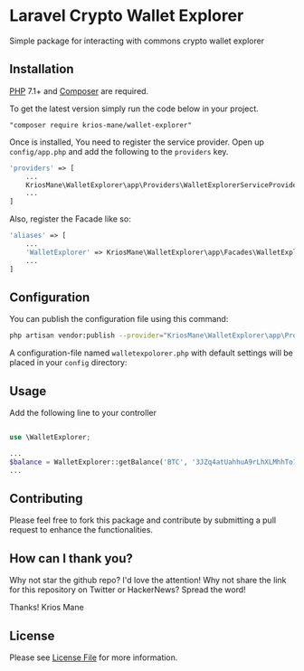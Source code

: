 # Laravel Crypto Wallet Explorer
Simple package for interacting with commons crypto wallet explorer


## Installation

[PHP](https://php.net) 7.1+ and [Composer](https://getcomposer.org) are required.

To get the latest version simply run the code below in your project.

```
"composer require krios-mane/wallet-explorer"
```
Once is installed, You need to register the service provider. Open up `config/app.php` and add the following to the `providers` key.

```php
'providers' => [
    ...
    KriosMane\WalletExplorer\app\Providers\WalletExplorerServiceProvider::class,
    ...
]
```

Also, register the Facade like so:

```php
'aliases' => [
    ...
    'WalletExplorer' => KriosMane\WalletExplorer\app\Facades\WalletExplorer::class,
    ...
]
```

## Configuration

You can publish the configuration file using this command:

```bash
php artisan vendor:publish --provider="KriosMane\WalletExplorer\app\Providers\WalletExplorerServiceProvider"
```

A configuration-file named `walletexpolorer.php` with default settings will be placed in your `config` directory:


## Usage
Add the following line to your controller
```php

use \WalletExplorer;

...
$balance = WalletExplorer::getBalance('BTC', '3JZq4atUahhuA9rLhXLMhhTo133J9rF97j');
...

```

## Contributing

Please feel free to fork this package and contribute by submitting a pull request to enhance the functionalities.

## How can I thank you?

Why not star the github repo? I'd love the attention! Why not share the link for this repository on Twitter or HackerNews? Spread the word!


Thanks!
Krios Mane

## License

Please see [License File](LICENSE.md) for more information.

